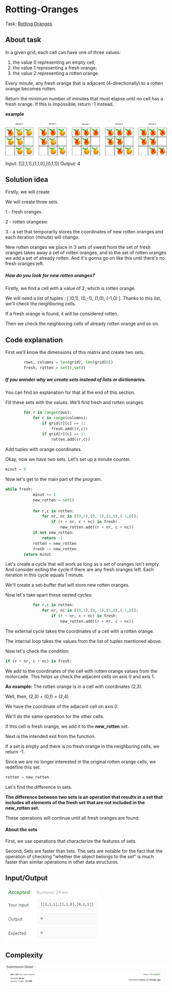 # Rotting-Oranges

Task: [Rotting Oranges](https://leetcode.com/problems/rotting-oranges/)
## About task

In a given grid, each cell can have one of three values:

1. the value 0 representing an empty cell;
2. the value 1 representing a fresh orange;
3. the value 2 representing a rotten orange.

Every minute, any fresh orange that is adjacent (4-directionally) to a rotten orange becomes rotten.

Return the minimum number of minutes that must elapse until no cell has a fresh orange.  If this is impossible, return -1 instead.

**example**

![](https://github.com/Francis-Morgan/Rotting-Oranges/blob/master/Rotten%20orange/example.png)

Input: [[2,1,1],[1,1,0],[0,1,1]]
Output: 4

## Solution idea

Firstly, we will create

We will create three sets. 

1 - fresh oranges.

2 - rotten orangesю

3 - a set that temporarily stores the coordinates of new rotten oranges and each iteration (minute) will change. 

New rotten oranges we place in 3 sets of sweat from the set of fresh oranges takes away a set of rotten oranges, and to the set of rotten oranges we add a set of already rotten. And it's gonna go on like this until there's no fresh oranges left.

##### How do you look for new rotten oranges?

Firstly, we find a cell with a value of 2, which is rotten orange.

We will need a list of tuples : [ (0,1), (0,-1), (1,0), (-1,0) ].
Thanks to this list, we'll check the neighboring cells.

If a fresh orange is found, it will be considered rotten.

Then we check the neighboring cells of already rotten orange and so on.

## Code explanation

First we'll know the dimensions of this matrix and create two sets.
```python
        rows, columns = len(grid), len(grid[0])
        fresh, rotten = set(),set()
```

##### If you wonder why we create sets instead of lists or dictionaries.

You can find an explanation for that at the end of this section.

Fill these sets with the values. We'll find fresh and rotten oranges. 
```python
        for r in range(rows):
            for c in range(columns):
                if grid[r][c] == 1:
                    fresh.add((r,c))
                if grid[r][c] == 2:
                    rotten.add((r,c))
```
Add tuples with orange coordinates.

Okay, now we have two sets.
Let's set up a minute counter.
```python 
minut = 0 
```

Now let's get to the main part of the program.

```python
while fresh:
            minut += 1
            new_rotten = set()
                
            for r,c in rotten:
                for nr, nc in [(0,1),(0,-1),(1,0),(-1,0)]:
                    if (r + nr, c + nc) in fresh:
                        new_rotten.add((r + nr, c + nc))
            if not new_rotten:
                return -1
            rotten = new_rotten
            fresh -= new_rotten
        return minut

```

Let's create a cycle that will work as long as a set of oranges isn't empty. And consider exiting the cycle if there are any fresh oranges left. Each iteration in this cycle equals 1 minute.

We'll create a set-buffer that will store new rotten oranges.

Now let's take apart these nested cycles:
```python
            for r,c in rotten:
                for nr, nc in [(0,1),(0,-1),(1,0),(-1,0)]:
                    if (r + nr, c + nc) in fresh:
                        new_rotten.add((r + nr, c + nc))
```

The external cycle takes the coordinates of a cell with a rotten orange. 

The internal loop takes the values from the list of tuples mentioned above.

Now let's check the condition:
```python
if (r + nr, c + nc) in fresh:
```

We add to the coordinates of the cell with rotten orange values from the motorcade. This helps us check the adjacent cells on axis 0 and axis 1.

**As example:**
The rotten orange is in a cell with coordinates (2,3).

Well, then, (2,3) + (0,1) = (2,4)

We have the coordinate of the adjacent cell on axis 0.

We'll do the same operation for the other cells.

If this cell is fresh orange, we add it to the **new_rotten** set. 

Next is the intended exit from the function.

If a set is empty and there is no fresh orange in the neighboring cells, we return -1.

Since we are no longer interested in the original rotten orange cells, we redefine this set.
```python
rotten = new_rotten
```
Let's find the difference in sets. 

**The difference between two sets is an operation that results in a set that includes all elements of the fresh set that are not included in the new_rotten set.**

These operations will continue until all fresh oranges are found.

#### About the sets

First, we use operations that characterize the features of sets. 

Second, Sets are faster than lists.
The sets are notable for the fact that the operation of checking "whether the object belongs to the set" is much faster than similar operations in other data structures.

## Input/Output

![](https://github.com/Francis-Morgan/Rotting-Oranges/blob/master/Rotten%20orange/input_output.PNG)

## Complexity

![](https://github.com/Francis-Morgan/Rotting-Oranges/blob/master/Rotten%20orange/Complexity.PNG)




